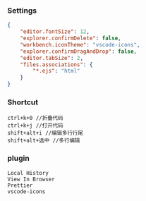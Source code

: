 ### Settings
```json
{
    "editor.fontSize": 12,
    "explorer.confirmDelete": false,
    "workbench.iconTheme": "vscode-icons",
    "explorer.confirmDragAndDrop": false,
    "editor.tabSize": 2,
    "files.associations": {
        "*.ejs": "html"
    }
}
```

### Shortcut
```
ctrl+k+0 //折叠代码
ctrl+k+j //打开代码
shift+alt+i //编辑多行行尾
shift+alt+选中 //多行编辑
```
### plugin
```
Local History
View In Browser
Prettier
vscode-icons

```
